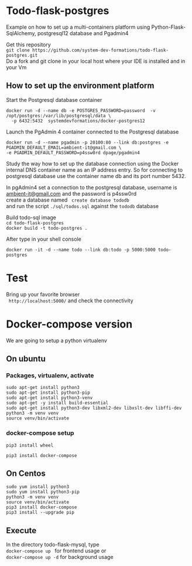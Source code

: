 # Todo-flask-postgres
Example on how to set up a multi-containers platform using Python-Flask-SqlAlchemy, postgresql12 database 
and Pgadmin4

Get this repository  
```git clone https://github.com/system-dev-formations/todo-flask-postgres.git```  
Do a fork and git clone in your local host where your IDE is installed and in your Vm

## How to set up the environment platform
Start the Postgresql database container   
```shell script
docker run -d --name db -e POSTGRES_PASSWORD=password  -v /opt/postgres:/var/lib/postgresql/data \
  -p 6432:5432  systemdevformations/docker-postgres12
```
Launch the PgAdmin 4 container connected to the Postgresql database
```shell script
docker run -d --name pgadmin -p 20100:80 --link db:postgres -e PGADMIN_DEFAULT_EMAIL=ambient-it@gmail.com \
-e PGADMIN_DEFAULT_PASSWORD=p4ssw0rd dpage/pgadmin4
```
Study the way how to set up the database connection using the Docker internal DNS container name 
as an IP address entry. So for connecting to postgresql database use the container name db and its port number 5432.

In pgAdmin4  set a connection to the postgresql database, username is ambient-it@gmail.com and the password is
p4ssw0rd   
create a database named ``` create database tododb```      
and run the script ```./sql/todos.sql```  against the ```tododb``` database

  
Build todo-sql image  
```cd todo-flask-postgres```  
```docker build -t todo-postgres . ```  
  
After type in your shell console  
```code 
docker run -it -d --name todo --link db:todo -p 5000:5000 todo-postgres
```

# Test
Bring up your favorite browser   
``` http://localhost:5000/```
and check the connectivity

# Docker-compose version 
We are going to setup a python virtualenv 
## On ubuntu
### Packages, virtualenv, activate  
```code
sudo apt-get install python3
sudo apt-get install python3-pip
sudo apt-get install python3-venv
sudo apt-get -y install build-essential
sudo apt-get install python3-dev libxml2-dev libxslt-dev libffi-dev
python3 -m venv venv
source venv/bin/activate
```
### docker-compose setup
```code 
pip3 install wheel

pip3 install docker-compose
```
## On Centos
```code 
sudo yum install python3
sudo yum install python3-pip
python3 -m venv venv
source venv/bin/activate
pip3 install docker-compose
pip3 install --upgrade pip
```
## Execute
In the directory todo-flask-mysql, type   
```docker-compose up ```   for frontend usage
or  
```docker-compose up -d```   for background usage